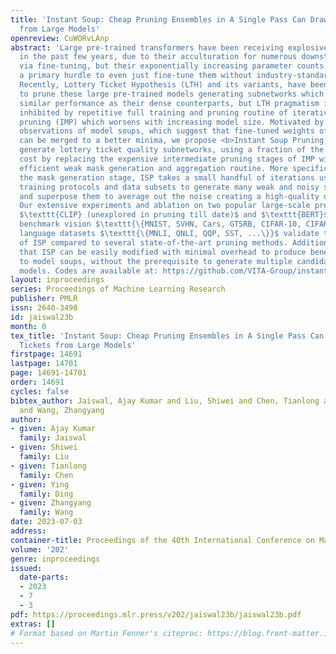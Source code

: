 ```yaml
---
title: 'Instant Soup: Cheap Pruning Ensembles in A Single Pass Can Draw Lottery Tickets
  from Large Models'
openreview: CuWORvLAnp
abstract: 'Large pre-trained transformers have been receiving explosive attention
  in the past few years, due to their acculturation for numerous downstream applications
  via fine-tuning, but their exponentially increasing parameter counts are becoming
  a primary hurdle to even just fine-tune them without industry-standard hardware.
  Recently, Lottery Ticket Hypothesis (LTH) and its variants, have been exploited
  to prune these large pre-trained models generating subnetworks which can achieve
  similar performance as their dense counterparts, but LTH pragmatism is enormously
  inhibited by repetitive full training and pruning routine of iterative magnitude
  pruning (IMP) which worsens with increasing model size. Motivated by the recent
  observations of model soups, which suggest that fine-tuned weights of multiple models
  can be merged to a better minima, we propose <b>Instant Soup Pruning (ISP)</b> to
  generate lottery ticket quality subnetworks, using a fraction of the original IMP
  cost by replacing the expensive intermediate pruning stages of IMP with computationally
  efficient weak mask generation and aggregation routine. More specifically, during
  the mask generation stage, ISP takes a small handful of iterations using varying
  training protocols and data subsets to generate many weak and noisy subnetworks,
  and superpose them to average out the noise creating a high-quality denoised subnetwork.
  Our extensive experiments and ablation on two popular large-scale pre-trained models:
  $\texttt{CLIP} (unexplored in pruning till date)$ and $\texttt{BERT}$ across multiple
  benchmark vision $\texttt{\{MNIST, SVHN, Cars, GTSRB, CIFAR-10, CIFAR-100\}}$ and
  language datasets $\texttt{\{MNLI, QNLI, QQP, SST, ...\}}$ validate the effectiveness
  of ISP compared to several state-of-the-art pruning methods. Additionally, we show
  that ISP can be easily modified with minimal overhead to produce benefits comparable
  to model soups, without the prerequisite to generate multiple candidates fine-tuned
  models. Codes are available at: https://github.com/VITA-Group/instant_soup.'
layout: inproceedings
series: Proceedings of Machine Learning Research
publisher: PMLR
issn: 2640-3498
id: jaiswal23b
month: 0
tex_title: 'Instant Soup: Cheap Pruning Ensembles in A Single Pass Can Draw Lottery
  Tickets from Large Models'
firstpage: 14691
lastpage: 14701
page: 14691-14701
order: 14691
cycles: false
bibtex_author: Jaiswal, Ajay Kumar and Liu, Shiwei and Chen, Tianlong and Ding, Ying
  and Wang, Zhangyang
author:
- given: Ajay Kumar
  family: Jaiswal
- given: Shiwei
  family: Liu
- given: Tianlong
  family: Chen
- given: Ying
  family: Ding
- given: Zhangyang
  family: Wang
date: 2023-07-03
address: 
container-title: Proceedings of the 40th International Conference on Machine Learning
volume: '202'
genre: inproceedings
issued:
  date-parts:
  - 2023
  - 7
  - 3
pdf: https://proceedings.mlr.press/v202/jaiswal23b/jaiswal23b.pdf
extras: []
# Format based on Martin Fenner's citeproc: https://blog.front-matter.io/posts/citeproc-yaml-for-bibliographies/
---
```

